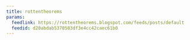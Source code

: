 ```yaml
---
title: rottentheorems
params:
  feedlink: https://rottentheorems.blogspot.com/feeds/posts/default
  feedid: d20abdab5370503df3e4cc42caec61b0
---
```

